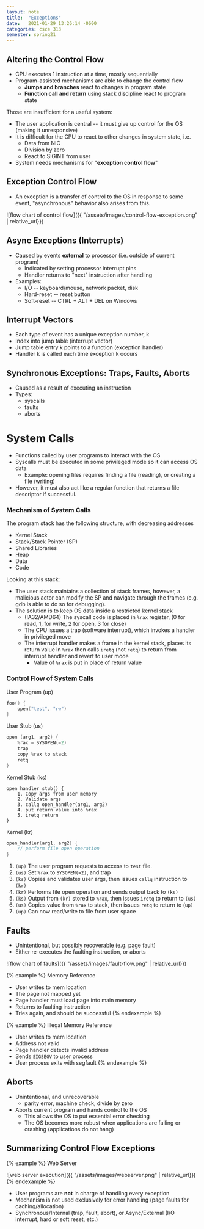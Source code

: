 ```yaml
---
layout: note
title:  "Exceptions"
date:   2021-01-29 13:26:14 -0600
categories: csce 313
semester: spring21
---
```


## Altering the Control Flow
- CPU executes 1 instruction at a time, mostly sequentially
- Program-assisted mechanisms are able to change the control flow
  - **Jumps and branches** react to changes in program state
  - **Function call and return** using stack discipline react to program state

Those are insufficient for a useful system:
  - The user application is central -- it must give up control for the OS (making it unresponsive)
  - It is difficult for the CPU to react to other changes in system state, i.e.
    - Data from NIC
    - Division by zero
    - React to SIGINT from user
- System needs mechanisms for "**exception control flow**"

## Exception Control Flow

- An exception is a transfer of control to the OS in response to some event, "asynchronous" behavior also arises from this.

<div class="center" markdown="1">
![flow chart of control flow]({{ "/assets/images/control-flow-exception.png" | relative_url}})
</div>

## Async Exceptions (Interrupts)
- Caused by events **external** to processor (i.e. outside of current program)
  - Indicated by setting processor interrupt pins
  - Handler returns to "next" instruction after handling
- Examples:
  - I/O -- keyboard/mouse, network packet, disk
  - Hard-reset -- reset button
  - Soft-reset -- CTRL + ALT + DEL on Windows

## Interrupt Vectors
- Each type of event has a unique exception number, k
- Index into jump table (interrupt vector)
- Jump table entry k points to a function (exception handler)
- Handler k is called each time exception k occurs

## Synchronous Exceptions: Traps, Faults, Aborts
- Caused as a result of executing an instruction
- Types:
  - syscalls
  - faults
  - aborts

# System Calls
- Functions called by user programs to interact with the OS
- Syscalls must be executed in some privileged mode so it can access OS data
  - Example: opening files requires finding a file (reading), or creating a file (writing)
- However, it must also act like a regular function that returns a file descriptor if successful.

### Mechanism of System Calls
The program stack has the following structure, with decreasing addresses
- Kernel Stack
- Stack/Stack Pointer (SP)
- Shared Libraries
- Heap
- Data
- Code

Looking at this stack:
- The user stack maintains a collection of stack frames, however, a malicious actor can modify the SP and navigate through the frames (e.g. gdb is able to do so for debugging).
- The solution is to keep OS data inside a restricted kernel stack
  - (IA32/AMD64) The syscall code is placed in `%rax` register, (0 for read, 1, for write, 2 for open, 3 for close)
  - The CPU issues a trap (software interrupt), which invokes a handler in privileged move
  - The interrupt handler makes a frame in the kernel stack, places its return value in `%rax` then calls `iretq` (not `retq`) to return from interrupt handler and revert to user mode
    - Value of `%rax` is put in place of return value

### Control Flow of System Calls

User Program (up)
```cpp
foo() {
    open("test", "rw")
}
```
User Stub (us)
```cpp
open (arg1, arg2) {
    %rax = SYSOPEN(=2)
    trap
    copy %rax to stack
    retq
}
```
Kernel Stub (ks)
```
open_handler_stub() {
    1. Copy args from user memory
    2. Validate args
    3. callq open_handler(arg1, arg2)
    4. put return value into %rax
    5. iretq return
}
```
Kernel (kr)
```cpp
open_handler(arg1, arg2) {
    // perform file open operation
}
```

1. `(up)` The user program requests to access to `test` file.
2. `(us)` Set `%rax` to `SYSOPEN(=2)`, and trap
3. `(ks)` Copies and validates  user args, then issues `callq` instruction to `(kr)`
4. `(kr)` Performs file open operation and sends output back to `(ks)`
5. `(ks)` Output from `(kr)` stored to `%rax`, then issues `iretq` to return to `(us)`
6. `(us)` Copies value from `%rax` to stack, then issues `retq` to return to (`up)`
7. `(up)` Can now read/write to file from user space

## Faults
- Unintentional, but possibly recoverable (e.g. page fault)
- Either re-executes the faulting instruction, or aborts

<div class="center" markdown="1">
![flow chart of faults]({{ "/assets/images/fault-flow.png" | relative_url}})
</div>

{% example %}
Memory Reference

- User writes to mem location
- The page not mapped yet
- Page handler must load page into main memory
- Returns to faulting instruction
- Tries again, and should be successful
{% endexample %}

{% example %}
Illegal Memory Reference

- User writes to mem location
- Address not valid
- Page handler detects invalid address
- Sends `SIGSEGV` to user process
- User process exits with segfault
{% endexample %}

## Aborts
- Unintentional, and unrecoverable
  - parity error, machine check, divide by zero
- Aborts current program and hands control to the OS
  - This allows the OS to put essential error checking
  - The OS becomes more robust when applications are failing or crashing (applications do not hang)

## Summarizing Control Flow Exceptions
{% example %}
Web Server

![web server execution]({{ "/assets/images/webserver.png" | relative_url}})
{% endexample %}

- User programs are **not** in charge of handling every exception
- Mechanism is not used exclusively for error handling (page faults for caching/allocation)
- Synchronous/Internal (trap, fault, abort), or Async/External (I/O interrupt, hard or soft reset, etc.)